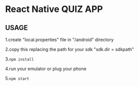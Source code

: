 # React Native QUIZ APP

## USAGE

1.create "local.properties" file in "/android" directory

2.copy this replacing the path for your sdk "sdk.dir = sdkpath"

3.`npm install`

4.run your emulator or plug your phone

5.`npm start`
